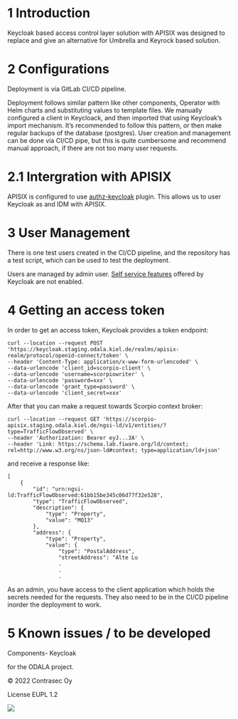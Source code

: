 # 1 Introduction

Keycloak based access control layer solution with APISIX was designed to replace and give an alternative for Umbrella and Keyrock based solution.

# 2 Configurations

Deployment is via GitLab CI/CD pipeline. 

Deployment follows similar pattern like other components, Operator with Helm charts and substituting values to template files.
We manually configured a client in Keycloack, and then imported that using Keycloak’s import mechanism.
It’s recommended to follow this pattern, or then make regular backups of the database (postgres).
User creation and management can be done via CI/CD pipe, but this is quite cumbersome and recommend manual approach, if there are not too many user requests.

# 2.1 Intergration with APISIX

APISIX is configured to use [authz-keycloak](https://apisix.apache.org/docs/apisix/2.15/plugins/authz-keycloak/) plugin. This allows us to user Keycloak as and IDM with APISIX. 

# 3 User Management

There is one test users created in the CI/CD pipeline, and the repository has a test script, which can be used to test the deployment.

Users are managed by admin user. [Self service features](https://www.keycloak.org/docs/latest/server_admin/#proc-allow-user-to-delete-account_server_administration_guide) offered by Keycloak are not enabled.

# 4 Getting an access token

In order to get an access token, Keycloak provides a token endpoint:

```
curl --location --request POST 'https://keycloak.staging.odala.kiel.de/realms/apisix-realm/protocol/openid-connect/token' \
--header 'Content-Type: application/x-www-form-urlencoded' \
--data-urlencode 'client_id=scorpio-client' \
--data-urlencode 'username=scorpiowriter' \
--data-urlencode 'password=xxx' \
--data-urlencode 'grant_type=password' \
--data-urlencode 'client_secret=xxx'
```
After that you can make a request towards Scorpio context broker:

```
curl --location --request GET 'https://scorpio-apisix.staging.odala.kiel.de/ngsi-ld/v1/entities/?type=TrafficFlowObserved' \
--header 'Authorization: Bearer eyJ...3A' \
--header 'Link: https://schema.lab.fiware.org/ld/context; rel=http://www.w3.org/ns/json-ld#context; type=application/ld+json'
```
and receive a response like:

```
[
    {
        "id": "urn:ngsi-ld:TrafficFlowObserved:61bb15be345c06d77f32e528",
        "type": "TrafficFlowObserved",
        "description": {
            "type": "Property",
            "value": "MQ13"
        },
        "address": {
            "type": "Property",
            "value": {
                "type": "PostalAddress",
                "streetAddress": "Alte Lu
                .
                .
                .
```
As an admin, you have access to the client application which holds the secrets needed for the requests. They also need to be in the CI/CD pipeline inorder the deployment to work.

# 5 Known issues / to be developed


Components- Keycloak

for the ODALA project.

© 2022 Contrasec Oy

License EUPL 1.2

![](https://ec.europa.eu/inea/sites/default/files/ceflogos/en_horizontal_cef_logo_2.png)
